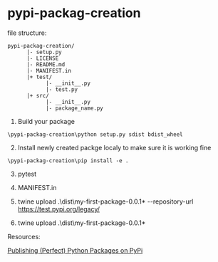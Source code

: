 # pypi-packag-creation
file structure:
```
pypi-packag-creation/
      |- setup.py
      |- LICENSE
      |- README.md
      |- MANIFEST.in
      |+ test/
            |- __init__.py
            |- test.py
      |+ src/
            |- __init__.py
            |- package_name.py
```
1. Build your package

 `\pypi-packag-creation\python setup.py sdist bdist_wheel`
 
2. Install newly created packge localy to make sure it is working fine
 
 `\pypi-packag-creation\pip install -e .`
 
3. pytest
 
4. MANIFEST.in

5.  twine upload .\dist\my-first-package-0.0.1* --repository-url https://test.pypi.org/legacy/ 

6.  twine upload .\dist\my-first-package-0.0.1* 



Resources:

[Publishing (Perfect) Python Packages on PyPi](https://www.youtube.com/watch?v=GIF3LaRqgXo)